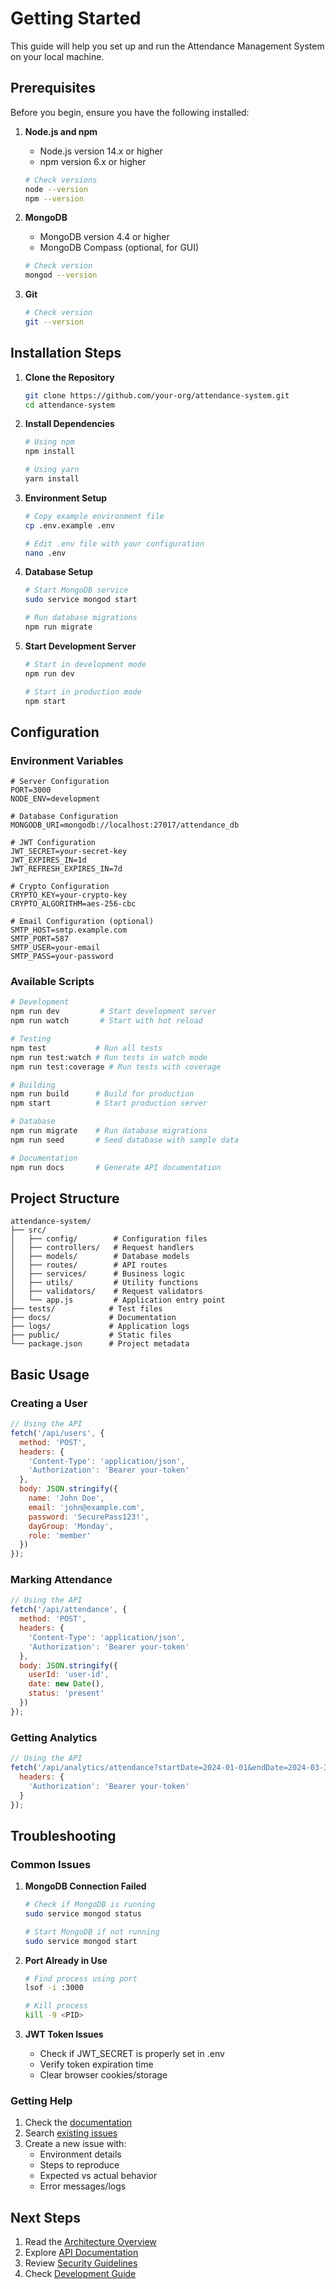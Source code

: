 # Getting Started

This guide will help you set up and run the Attendance Management System on your local machine.

## Prerequisites

Before you begin, ensure you have the following installed:

1. **Node.js and npm**
   - Node.js version 14.x or higher
   - npm version 6.x or higher
   ```bash
   # Check versions
   node --version
   npm --version
   ```

2. **MongoDB**
   - MongoDB version 4.4 or higher
   - MongoDB Compass (optional, for GUI)
   ```bash
   # Check version
   mongod --version
   ```

3. **Git**
   ```bash
   # Check version
   git --version
   ```

## Installation Steps

1. **Clone the Repository**
   ```bash
   git clone https://github.com/your-org/attendance-system.git
   cd attendance-system
   ```

2. **Install Dependencies**
   ```bash
   # Using npm
   npm install

   # Using yarn
   yarn install
   ```

3. **Environment Setup**
   ```bash
   # Copy example environment file
   cp .env.example .env

   # Edit .env file with your configuration
   nano .env
   ```

4. **Database Setup**
   ```bash
   # Start MongoDB service
   sudo service mongod start

   # Run database migrations
   npm run migrate
   ```

5. **Start Development Server**
   ```bash
   # Start in development mode
   npm run dev

   # Start in production mode
   npm start
   ```

## Configuration

### Environment Variables

```env
# Server Configuration
PORT=3000
NODE_ENV=development

# Database Configuration
MONGODB_URI=mongodb://localhost:27017/attendance_db

# JWT Configuration
JWT_SECRET=your-secret-key
JWT_EXPIRES_IN=1d
JWT_REFRESH_EXPIRES_IN=7d

# Crypto Configuration
CRYPTO_KEY=your-crypto-key
CRYPTO_ALGORITHM=aes-256-cbc

# Email Configuration (optional)
SMTP_HOST=smtp.example.com
SMTP_PORT=587
SMTP_USER=your-email
SMTP_PASS=your-password
```

### Available Scripts

```bash
# Development
npm run dev         # Start development server
npm run watch       # Start with hot reload

# Testing
npm test           # Run all tests
npm run test:watch # Run tests in watch mode
npm run test:coverage # Run tests with coverage

# Building
npm run build      # Build for production
npm start          # Start production server

# Database
npm run migrate    # Run database migrations
npm run seed       # Seed database with sample data

# Documentation
npm run docs       # Generate API documentation
```

## Project Structure

```
attendance-system/
├── src/
│   ├── config/        # Configuration files
│   ├── controllers/   # Request handlers
│   ├── models/        # Database models
│   ├── routes/        # API routes
│   ├── services/      # Business logic
│   ├── utils/         # Utility functions
│   ├── validators/    # Request validators
│   └── app.js         # Application entry point
├── tests/            # Test files
├── docs/             # Documentation
├── logs/             # Application logs
├── public/           # Static files
└── package.json      # Project metadata
```

## Basic Usage

### Creating a User

```javascript
// Using the API
fetch('/api/users', {
  method: 'POST',
  headers: {
    'Content-Type': 'application/json',
    'Authorization': 'Bearer your-token'
  },
  body: JSON.stringify({
    name: 'John Doe',
    email: 'john@example.com',
    password: 'SecurePass123!',
    dayGroup: 'Monday',
    role: 'member'
  })
});
```

### Marking Attendance

```javascript
// Using the API
fetch('/api/attendance', {
  method: 'POST',
  headers: {
    'Content-Type': 'application/json',
    'Authorization': 'Bearer your-token'
  },
  body: JSON.stringify({
    userId: 'user-id',
    date: new Date(),
    status: 'present'
  })
});
```

### Getting Analytics

```javascript
// Using the API
fetch('/api/analytics/attendance?startDate=2024-01-01&endDate=2024-03-31&dayGroup=Monday', {
  headers: {
    'Authorization': 'Bearer your-token'
  }
});
```

## Troubleshooting

### Common Issues

1. **MongoDB Connection Failed**
   ```bash
   # Check if MongoDB is running
   sudo service mongod status

   # Start MongoDB if not running
   sudo service mongod start
   ```

2. **Port Already in Use**
   ```bash
   # Find process using port
   lsof -i :3000

   # Kill process
   kill -9 <PID>
   ```

3. **JWT Token Issues**
   - Check if JWT_SECRET is properly set in .env
   - Verify token expiration time
   - Clear browser cookies/storage

### Getting Help

1. Check the [documentation](../README.md)
2. Search [existing issues](https://github.com/your-org/attendance-system/issues)
3. Create a new issue with:
   - Environment details
   - Steps to reproduce
   - Expected vs actual behavior
   - Error messages/logs

## Next Steps

1. Read the [Architecture Overview](../architecture/README.md)
2. Explore [API Documentation](../api/README.md)
3. Review [Security Guidelines](../security/README.md)
4. Check [Development Guide](../development/README.md) 